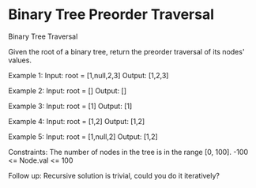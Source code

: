 # Binary Tree Preorder Traversal
 Binary Tree Traversal

Given the root of a binary tree, return the preorder traversal of its nodes' values.

Example 1:
Input: root = [1,null,2,3]
Output: [1,2,3]

Example 2:
Input: root = []
Output: []

Example 3:
Input: root = [1]
Output: [1]

Example 4:
Input: root = [1,2]
Output: [1,2]

Example 5:
Input: root = [1,null,2]
Output: [1,2]
 

Constraints:
The number of nodes in the tree is in the range [0, 100].
-100 <= Node.val <= 100

Follow up: Recursive solution is trivial, could you do it iteratively?